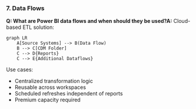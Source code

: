 ### 7. Data Flows

**Q: What are Power BI data flows and when should they be used?A:** Cloud-based ETL solution:

```mermaid
graph LR
    A[Source Systems] --> B(Data Flow)
    B --> C[CDM Folder]
    C --> D{Reports}
    C --> E{Additional Dataflows}
```

Use cases:

- Centralized transformation logic
- Reusable across workspaces
- Scheduled refreshes independent of reports
- Premium capacity required
